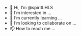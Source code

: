 - 👋 Hi, I’m @spiritLHLS
- 👀 I’m interested in ...
- 🌱 I’m currently learning ...
- 💞️ I’m looking to collaborate on ...
- 📫 How to reach me ...

<!---
spiritLHLS/spiritLHLS is a ✨ special ✨ repository because its `README.md` (this file) appears on your GitHub profile.
You can click the Preview link to take a look at your changes.
--->
